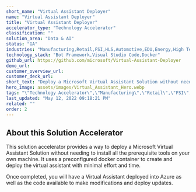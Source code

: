 ```yaml
---
short_name: "Virtual Assistant Deployer"
name: "Virtual Assistant Deployer"
title: "Virtual Assistant Deployer"
accelerator_type: "Technology Accelerator"
classification: ""
solution_area: "Data & AI"
status: "GA"
industries: "Manufacturing,Retail,FSI,HLS,Automotive,EDU,Energy,High Tech,Media and Entertainment,Professional Services,SLG,Horizontal"
technology_stack: "Bot Framework,Visual Studio Code,Docker"
github_url: https://github.com/microsoft/Virtual-Assistant-Deployer
demo_url: 
customer_overview_url: 
customer_deck_url: 
short_text: "Deploy a Microsoft Virtual Assistant Solution without needing to install all the prerequisite tools on your own machine"
hero_image: assets/images/Virtual_Assistant_Hero.webp
tags: "\"Technology Accelerator\",\"Manufacturing\",\"Retail\",\"FSI\",\"HLS\",\"Automotive\",\"EDU\",\"Energy\",\"High Tech\",\"Media and Entertainment\",\"Professional Services\",\"SLG\",\"Horizontal\",\"Bot Framework\",\"Visual Studio Code\",\"Docker\",\"Data & AI\",\"GA\""
last_updated: "May 12, 2022 09:18:21 PM"
related: ""
order: 2
---
```

## About this Solution Accelerator

This solution accelerator provides a way to deploy a Microsoft Virtual Assistant Solution without needing to install all the prerequisite tools on your own machine. It uses a preconfigured docker container to create and deploy the virtual assistant with minimal effort and time.

Once completed, you will have a Virtual Assistant deployed into Azure as well as the code available to make modifications and deploy updates.